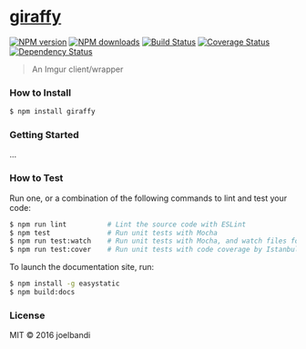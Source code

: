 # [giraffy](https://github.com/joelbandi/giraffy)

[![NPM version](http://img.shields.io/npm/v/giraffy.svg?style=flat-square)](https://www.npmjs.com/package/giraffy)
[![NPM downloads](http://img.shields.io/npm/dm/giraffy.svg?style=flat-square)](https://www.npmjs.com/package/giraffy)
[![Build Status](http://img.shields.io/travis/joelbandi/giraffy/master.svg?style=flat-square)](https://travis-ci.org/joelbandi/giraffy)
[![Coverage Status](https://img.shields.io/coveralls/joelbandi/giraffy.svg?style=flat-square)](https://coveralls.io/joelbandi/giraffy)
[![Dependency Status](http://img.shields.io/david/joelbandi/giraffy.svg?style=flat-square)](https://david-dm.org/joelbandi/giraffy)

> An Imgur client/wrapper

### How to Install

```sh
$ npm install giraffy
```

### Getting Started

...

### How to Test

Run one, or a combination of the following commands to lint and test your code:

```sh
$ npm run lint          # Lint the source code with ESLint
$ npm test              # Run unit tests with Mocha
$ npm run test:watch    # Run unit tests with Mocha, and watch files for changes
$ npm run test:cover    # Run unit tests with code coverage by Istanbul
```

To launch the documentation site, run:

```sh
$ npm install -g easystatic
$ npm build:docs
```

### License

MIT © 2016 joelbandi
